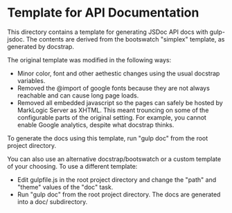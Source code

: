 # Template for API Documentation

This directory contains a template for generating JSDoc API docs
with gulp-jsdoc. The contents are derived from the bootswatch
"simplex" template, as generated by docstrap.

The original template was modified in the following ways:
* Minor color, font and other aethestic changes using the usual
  docstrap variables.
* Removed the @import of google fonts because they are not
  always reachable and can cause long page loads.
* Removed all embedded javascript so the pages can safely be hosted 
  by MarkLogic Server as XHTML. This meant trouncing on some of the
  configurable parts of the original setting. For example, you cannot
  enable Google analytics, despite what docstrap thinks.

To generate the docs using this template, run "gulp doc" from the
root project directory.

You can also use an alternative docstrap/bootswatch or a custom template
of your choosing. To use a different template:
* Edit gulpfile.js in the root project directory and change the "path"
  and "theme" values of the "doc" task.
* Run "gulp doc" from the root project directory. The docs are
  generated into a doc/ subdirectory.
